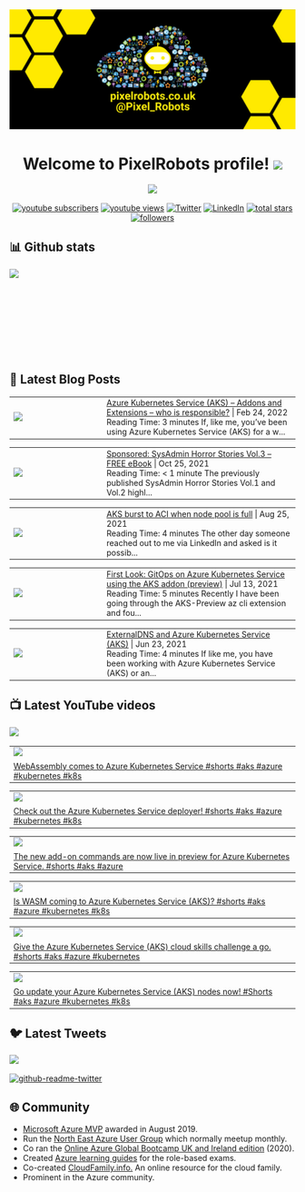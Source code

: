 ## [![PixelRobots header](https://github.com/PixelRobots/PixelRobots/blob/master/images/PixelRobots_Desktop_Wallpaper.png?raw=true)](https://pixelrobots.co.uk)

<h1 align="center">
  Welcome to PixelRobots profile!
  <img src="https://media.giphy.com/media/hvRJCLFzcasrR4ia7z/giphy.gif" width="28">
</h1>

<!-- Typing SVG by DenverCoder1 - https://github.com/DenverCoder1/readme-typing-svg -->
<p align="center">
  <a href="https://github.com/DenverCoder1/readme-typing-svg"><img src="https://readme-typing-svg.herokuapp.com/?lines=Azure%20Advocate%20and%20Microsoft%20MVP;Sysadmin%20at%20heart;15%2B%20years%20of%20IT%20experience;Always%20learning%20new%20things&font=roboto&center=true&width=440&height=45&color=ffea00&vCenter=true&size=22"></a>
</p>


<p align="center">
  <a href="https://www.youtube.com/c/pixelrobots?sub_confirmation=1">
    <img alt="youtube subscribers" title="Subscribe to my YouTube channel" src="https://img.shields.io/youtube/channel/subscribers/UCs6gF5L-7iaoHlTDYpAlgsQ?style=for-the-badge&logo=youtube&logoColor=white&link=https://www.youtube.com/c/pixelrobots?sub_confirmation=1"/></a> 
  <a href="https://www.youtube.com/c/pixelrobots?sub_confirmation=1">
    <img alt="youtube views" title="YouTube views" src="https://img.shields.io/youtube/channel/views/UCs6gF5L-7iaoHlTDYpAlgsQ?style=for-the-badge&logo=youtube&logoColor=white&link=https://www.youtube.com/c/pixelrobots?sub_confirmation=1"/></a> 
  <a href="https://twitter.com/pixel_robots?ref_src=twsrc%5Etfw">
    <img alt="Twitter" title="Twitter" src="https://img.shields.io/twitter/follow/pixel_robots?color=lightblue&label=%40pixel_robots&logo=twitter&logoColor=white&style=for-the-badge"></a>
  <a href="https://www.linkedin.com/in/richard-hooper-uk">
    <img alt="LinkedIn" title="LinkedIn" src="https://img.shields.io/badge/-Richard%20Hooper-blue?style=for-the-badge&logo=Linkedin&logoColor=white/"></a>
  <a href="https://github.com/pixelrobots?tab=repositories&sort=stargazers">
    <img alt="total stars" title="Total stars on GitHub" src="https://img.shields.io/github/stars/pixelrobots?logo=github&logoColor=white&style=for-the-badge"/></a>
  <a href="https://github.com/pixelrobots?tab=followers">
    <img alt="followers" title="Follow me on Github" src="https://img.shields.io/github/followers/pixelrobots?style=for-the-badge&logo=github&logoColor=white"/></a>
</p>


## 📊 Github stats
<p >
  <img align="left" src="https://github-readme-stats.vercel.app/api?username=pixelrobots&show_icons=true&bg_color=ffea00&title_color=000000&text_color=000000&icon_color=ff0000&hide_border=true&count_private=true" />
</p>

</br>
</br>
</br>
</br>
</br>
</br>
</br>
</br>
</br>

## 📝 Latest Blog Posts
<!-- BLOG-POST-LIST:START --><table style="width:100%"><tr><td style="width:150px"><a href="https://pixelrobots.co.uk/2022/02/azure-kubernetes-service-aks-addons-and-extensions-who-is-responsible/?utm_source=rss&utm_medium=rss&utm_campaign=azure-kubernetes-service-aks-addons-and-extensions-who-is-responsible"><img width="280px" src="https://pixelrobots.co.uk/wp-content/uploads/2022/02/aks-addons-and-cluster-extensions.png"></a></td><td><a href="https://pixelrobots.co.uk/2022/02/azure-kubernetes-service-aks-addons-and-extensions-who-is-responsible/?utm_source=rss&utm_medium=rss&utm_campaign=azure-kubernetes-service-aks-addons-and-extensions-who-is-responsible">Azure Kubernetes Service (AKS) – Addons and Extensions – who is responsible?</a> | Feb 24, 2022 <br> Reading Time:  3 minutes If, like me, you&#8217;ve been using Azure Kubernetes Service (AKS) for a w...</td></tr></table>
<table style="width:100%"><tr><td style="width:150px"><a href="https://pixelrobots.co.uk/2021/10/sponsored-sysadmin-horror-stories-vol-3-free-ebook/?utm_source=rss&utm_medium=rss&utm_campaign=sponsored-sysadmin-horror-stories-vol-3-free-ebook"><img width="280px" src="https://pixelrobots.co.uk/wp-content/uploads/2021/10/1200x630.png"></a></td><td><a href="https://pixelrobots.co.uk/2021/10/sponsored-sysadmin-horror-stories-vol-3-free-ebook/?utm_source=rss&utm_medium=rss&utm_campaign=sponsored-sysadmin-horror-stories-vol-3-free-ebook">Sponsored: SysAdmin Horror Stories Vol.3 – FREE eBook</a> | Oct 25, 2021 <br> Reading Time:  &#60; 1 minute The previously published SysAdmin Horror Stories Vol.1 and Vol.2 highl...</td></tr></table>
<table style="width:100%"><tr><td style="width:150px"><a href="https://pixelrobots.co.uk/2021/08/aks-burst-to-aci-when-node-pool-is-full/?utm_source=rss&utm_medium=rss&utm_campaign=aks-burst-to-aci-when-node-pool-is-full"><img width="280px" src="https://pixelrobots.co.uk/wp-content/uploads/2021/08/huge-3.png"></a></td><td><a href="https://pixelrobots.co.uk/2021/08/aks-burst-to-aci-when-node-pool-is-full/?utm_source=rss&utm_medium=rss&utm_campaign=aks-burst-to-aci-when-node-pool-is-full">AKS burst to ACI when node pool is full</a> | Aug 25, 2021 <br> Reading Time:  4 minutes The other day someone reached out to me via LinkedIn and asked is it possib...</td></tr></table>
<table style="width:100%"><tr><td style="width:150px"><a href="https://pixelrobots.co.uk/2021/07/first-look-gitops-on-azure-kubernetes-service-using-the-aks-addon-preview/?utm_source=rss&utm_medium=rss&utm_campaign=first-look-gitops-on-azure-kubernetes-service-using-the-aks-addon-preview"><img width="280px" src="https://pixelrobots.co.uk/wp-content/uploads/2021/07/GitOps-1.png"></a></td><td><a href="https://pixelrobots.co.uk/2021/07/first-look-gitops-on-azure-kubernetes-service-using-the-aks-addon-preview/?utm_source=rss&utm_medium=rss&utm_campaign=first-look-gitops-on-azure-kubernetes-service-using-the-aks-addon-preview">First Look: GitOps on Azure Kubernetes Service using the AKS addon (preview)</a> | Jul 13, 2021 <br> Reading Time:  5 minutes Recently I have been going through the AKS-Preview az cli extension and fou...</td></tr></table>
<table style="width:100%"><tr><td style="width:150px"><a href="https://pixelrobots.co.uk/2021/06/externaldns-and-azure-kubernetes-service-aks/?utm_source=rss&utm_medium=rss&utm_campaign=externaldns-and-azure-kubernetes-service-aks"><img width="280px" src="https://pixelrobots.co.uk/wp-content/uploads/2021/06/externalDNSAKS.png"></a></td><td><a href="https://pixelrobots.co.uk/2021/06/externaldns-and-azure-kubernetes-service-aks/?utm_source=rss&utm_medium=rss&utm_campaign=externaldns-and-azure-kubernetes-service-aks">ExternalDNS and Azure Kubernetes Service (AKS)</a> | Jun 23, 2021 <br> Reading Time:  4 minutes If like me, you have been working with Azure Kubernetes Service (AKS) or an...</td></tr></table>
<!-- BLOG-POST-LIST:END -->

## 📺 Latest YouTube videos
<!-- Feed workflow - https://github.com/gautamkrishnar/blog-post-workflow -->
<!-- YouTube Cards - WIP by DenverCoder1 -->

<div align="left">

[<img src="https://img.shields.io/badge/-Subscribe-red?style=for-the-badge&logo=youtube&logoColor=white"/>](https://www.youtube.com/c/pixelrobots?sub_confirmation=1)

</div>

<!-- YOUTUBE:START --><table><tr><td><a href="https://www.youtube.com/watch?v=aowwo8-N_Kc"><img width="100%" src="https://i.ytimg.com/vi/aowwo8-N_Kc/mqdefault.jpg"></a></td></tr><tr>
<td><a href="https://www.youtube.com/watch?v=aowwo8-N_Kc">WebAssembly comes to Azure Kubernetes Service #shorts #aks #azure #kubernetes #k8s</a></td></tr></table><table><tr><td><a href="https://www.youtube.com/watch?v=hNSaHx6WUF8"><img width="100%" src="https://i.ytimg.com/vi/hNSaHx6WUF8/mqdefault.jpg"></a></td></tr><tr>
<td><a href="https://www.youtube.com/watch?v=hNSaHx6WUF8">Check out the Azure Kubernetes Service deployer! #shorts #aks #azure #kubernetes #k8s</a></td></tr></table><table><tr><td><a href="https://www.youtube.com/watch?v=HX72ifEOkdw"><img width="100%" src="https://i.ytimg.com/vi/HX72ifEOkdw/mqdefault.jpg"></a></td></tr><tr>
<td><a href="https://www.youtube.com/watch?v=HX72ifEOkdw">The new add-on commands are now live in preview for Azure Kubernetes Service. #shorts #aks #azure</a></td></tr></table><table><tr><td><a href="https://www.youtube.com/watch?v=2hjcX-SCmNs"><img width="100%" src="https://i.ytimg.com/vi/2hjcX-SCmNs/mqdefault.jpg"></a></td></tr><tr>
<td><a href="https://www.youtube.com/watch?v=2hjcX-SCmNs">Is WASM coming to Azure Kubernetes Service &lpar;AKS&rpar;? #shorts #aks #azure #kubernetes #k8s</a></td></tr></table><table><tr><td><a href="https://www.youtube.com/watch?v=nW21Dg8ZogQ"><img width="100%" src="https://i.ytimg.com/vi/nW21Dg8ZogQ/mqdefault.jpg"></a></td></tr><tr>
<td><a href="https://www.youtube.com/watch?v=nW21Dg8ZogQ">Give the Azure Kubernetes Service &lpar;AKS&rpar; cloud skills challenge a go. #shorts #aks #azure #kubernetes</a></td></tr></table><table><tr><td><a href="https://www.youtube.com/watch?v=j_nmx90DsnU"><img width="100%" src="https://i.ytimg.com/vi/j_nmx90DsnU/mqdefault.jpg"></a></td></tr><tr>
<td><a href="https://www.youtube.com/watch?v=j_nmx90DsnU">Go update your Azure Kubernetes Service &lpar;AKS&rpar; nodes now! #Shorts #aks #azure #kubernetes #k8s</a></td></tr></table><!-- YOUTUBE:END -->

## 🐦 Latest Tweets


[<img src="https://img.shields.io/badge/-Follow-blue?style=for-the-badge&logo=twitter&logoColor=white"/>](https://twitter.com/pixel_robots?ref_src=twsrc%5Etfw")


[![github-readme-twitter](https://github-readme-twitter.gazf.vercel.app/api?id=pixel_robots&layout=wide)](https://github.com/gazf/github-readme-twitter)


## :globe_with_meridians: Community
- <a href="https://mvp.microsoft.com/en-us/PublicProfile/5003450?fullName=Richard%20Hooper=1">Microsoft Azure MVP</a> awarded in August 2019.
- Run the <a href="https://www.meetup.com/North-East-Azure-User-Group/">North East Azure User Group</a> which normally meetup monthly.
- Co ran the <a href="https://www.youtube.com/channel/UC6SpVz6lkAbOjAlvMxL8TmA">Online Azure Global Bootcamp UK and Ireland edition</a> (2020).
- Created <a href="https://github.com/PixelRobots/Azure-Study-Guides">Azure learning guides</a> for the role-based exams.
- Co-created <a href="https://cloudfamily.info/">CloudFamily.info.</a> An online resource for the cloud family.
- Prominent in the Azure community.

<!--
### 💻 Projects
- 


### 📖 Azure Learning Resources
- 

### 📫 Where to find me
- <a href="https://pixelrobots.co.uk">Blog</a>
- <a href="https://twitter.com/Pixel_Robots">Twitter</a>
- <a href="https://www.youtube.com/channel/UCs6gF5L-7iaoHlTDYpAlgsQ/">YouTube</a>
- <a href="https://www.linkedin.com/in/richard-hooper-598a1412/">LinkedIn</a>
-->

